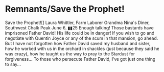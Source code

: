 # Remnants/Save the Prophet!

Save the Prophet![]
Laura Whittler, Farm Laborer
Grandma Nina's Diner, Southwest Chalk Peak
June 6, ▮▮25
Enough talking! Those bastards have imprisoned Father David!
His life could be in danger! If you wish to go and negotiate with Quentin Joyce or any of the scum in that mansion, go ahead. But I have not forgotten how Father David saved my husband and sister, how he worked with us in the orchard in shackles (just because they said he was crazy), how he taught us the way to pray to the Stardust for forgiveness...
To those who persecute Father David, I've got just one thing to say...
